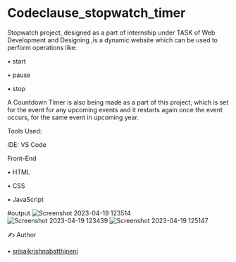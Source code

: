 # Codeclause_stopwatch_timer


Stopwatch project, designed as a part of internship under TASK  of Web Development and Designing ,is a dynamic website which can be used to perform operations like:

 • start

 • pause

 • stop

A Countdown Timer is also being made as a part of this project, which is set for the event for any upcoming events and it restarts again once the event occurs, for the same event in upcoming year.

Tools Used:

IDE: VS Code

Front-End

   • HTML

   • CSS

   • JavaScript
   
   #output
![Screenshot 2023-04-19 123514](https://user-images.githubusercontent.com/105336579/233001887-e2aa210b-e85b-4490-b383-e230c4e775fd.png)
![Screenshot 2023-04-19 123439](https://user-images.githubusercontent.com/105336579/233001933-582a0cc8-c68e-4e4a-a102-083082f6ab62.png)
![Screenshot 2023-04-19 125147](https://user-images.githubusercontent.com/105336579/233001949-36f1c036-9c1e-4fbe-b843-c187ee63ae29.png)

✍ Author

 • [srisaikrishnabatthineni](https://github.com/srisaikrishnabatthineni)
